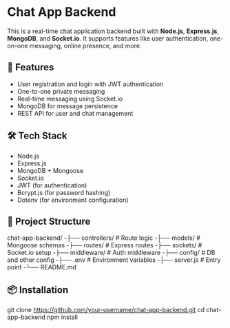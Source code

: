 # Chat App Backend

This is a real-time chat application backend built with **Node.js**, **Express.js**, **MongoDB**, and **Socket.io**. It supports features like user authentication, one-on-one messaging, online presence, and more.

## 🚀 Features

- User registration and login with JWT authentication
- One-to-one private messaging
- Real-time messaging using Socket.io
- MongoDB for message persistence
- REST API for user and chat management

## 🛠 Tech Stack

- Node.js
- Express.js
- MongoDB + Mongoose
- Socket.io
- JWT (for authentication)
- Bcrypt.js (for password hashing)
- Dotenv (for environment configuration)

## 📁 Project Structure

chat-app-backend/
-├── controllers/ # Route logic
-├── models/ # Mongoose schemas
-├── routes/ # Express routes
-├── sockets/ # Socket.io setup
-├── middleware/ # Auth middleware
-├── config/ # DB and other config
-├── .env # Environment variables
-├── server.js # Entry point
-└── README.md


## 📦 Installation

git clone https://github.com/your-username/chat-app-backend.git
cd chat-app-backend
npm install
